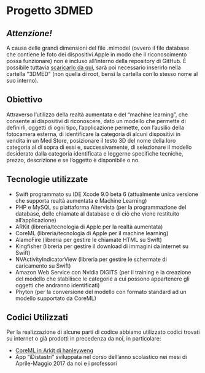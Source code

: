 # Progetto 3DMED

## *Attenzione!*
A causa delle grandi dimensioni del file .mlmodel (ovvero il file database che contiene le foto dei dispositivi Apple in modo che il riconoscimento possa funzionare) non è incluso all'interno della repository di GitHub. È possibile tuttavia [scaricarlo da qui](https://drive.google.com/open?id=1JeWn2qkHzpyoy6by9m9_ioAKusl7oo7K), sarà poi necessario inserirlo nella cartella "3DMED" (non quella di root, bensì la cartella con lo stesso nome al suo interno).

## Obiettivo
Attraverso l’utilizzo della realtà aumentata e del “machine learning”, che consente ai dispositivi di riconoscere, dato un modello che permette di definirli, oggetti di ogni tipo, l’applicazione permette, con l’ausilio della fotocamera esterna, di identificare la categoria di alcuni dispositivi in vendita in un Med Store, posizionare il testo 3D del nome della loro categoria al di sopra di essi e, successivamente, di selezionare il modello desiderato dalla categoria identificata e leggerne specifiche tecniche, prezzo, descrizione e se l’oggetto è disponibile o no.

## Tecnologie utilizzate
- Swift programmato su IDE Xcode 9.0 beta 6 (attualmente unica versione che supporta realtà aumentata e Machine Learning)
- PHP e MySQL su piattaforma Altervista (per la programmazione del database, delle chiamate al database e di ciò che viene restituito all’applicazione)
- ARKit (libreria/tecnologia di Apple per la realtà aumentata)
- CoreML (libreria/tecnologia di Apple per il machine learning)
- AlamoFire (libreria per gestire le chiamate HTML su Swift)
- Kingfisher (libreria per gestire il download di immagini da internet su Swift)
- NVActivityIndicatorView (libreria per gestire le schermate di caricamento su Swift)
- Amazon Web Service con Nvidia DIGITS (per il training e la creazione del modello che stabilisce le categorie a cui possono appartenere gli oggetti che andranno identificati)
- Phyton (per la conversione del modello con formato standard ad un modello supportato da CoreML)

## Codici Utilizzati
Per la realizzazione di alcune parti di codice abbiamo utilizzato codici trovati su internet o già prodotti in precedenza da noi, in particolare:
- [CoreML in Arkit di hanleyweng](https://github.com/hanleyweng/CoreML-in-ARKit)
- App “iDistastri” sviluppata nel corso dell’anno scolastico nei mesi di Aprile-Maggio 2017 da noi e i professori
